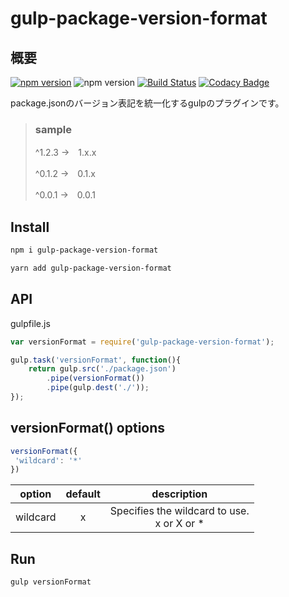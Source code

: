 # gulp-package-version-format



## 概要

[![npm version](https://badge.fury.io/js/gulp-package-version-format.svg)](https://badge.fury.io/js/gulp-package-version-format)
![npm version](https://img.shields.io/npm/dt/gulp-package-version-format.svg)
[![Build Status](https://travis-ci.org/ishi720/gulp-package-version-format.svg?branch=master)](https://travis-ci.org/ishi720/gulp-package-version-format)
[![Codacy Badge](https://api.codacy.com/project/badge/Grade/6c2b423ed00841af847d28e018730b67)](https://www.codacy.com/app/ishi720/gulp-package-version-format?utm_source=github.com&amp;utm_medium=referral&amp;utm_content=ishi720/gulp-package-version-format&amp;utm_campaign=Badge_Grade)

package.jsonのバージョン表記を統一化するgulpのプラグインです。

> ### sample
>
> ^1.2.3 →　1.x.x
>
> ^0.1.2 →　0.1.x
>
> ^0.0.1 →　0.0.1

## Install

```bash
npm i gulp-package-version-format
```

```bash
yarn add gulp-package-version-format
```


## API

gulpfile.js

```js
var versionFormat = require('gulp-package-version-format');

gulp.task('versionFormat', function(){
    return gulp.src('./package.json')
        .pipe(versionFormat())
        .pipe(gulp.dest('./'));
});
```

## versionFormat() options

```js
versionFormat({
 'wildcard': '*'
})
```

|option|default|description|
|:----:|:----:|:----:|
|wildcard|x| Specifies the wildcard to use.<br> x or X or \* |

## Run

```bash
gulp versionFormat
```
